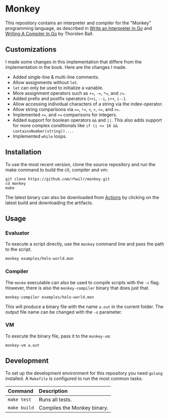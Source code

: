 # Monkey

This repository contains an interpreter and compiler for the "Monkey"
programming language, as described in [Write an Interpreter in Go][1] and
[Writing A Compiler In Go][2] by Thorsten Ball.

[1]: https://interpreterbook.com/
[2]: https://compilerbook.com/


## Customizations

I made some changes in this implementation that differe from the implementation
in the book. Here are the changes I made.

- Added single-line & multi-line comments.
- Allow assignments without `let`.
- `let` can only be used to initialize a variable.
- More assignment operators such as `+=`, `-=`, `*=`, and `/=`.
- Added prefix and postfix operators (`++i`, `--i`, `i++`, `i--`).
- Allow accessing individual characters of a string via the index-operator.
- Allow string comparisons via `==`, `!=`, `<`, `>`, `<=`, and `>=`.
- Implemented `<=`, and `>=` comparisons for integers.
- Added support for boolean operators `&&` and `||`. This also adds support for
  more complex conditionals like `if (i <= 10 && containsNumber(string))...`.
- Implemented `while` loops.


## Installation

To use the most recent version, clone the source repository and run the make command to build the cli, compiler and vm:

```
git clone https://github.com/rhwilr/monkey.git
cd monkey
make
```

The latest binary can also be downloaded from
[Actions](https://github.com/rhwilr/monkey/actions) by clicking on the latest
build and downloading the artifacts.


## Usage

### Evaluator

To execute a script directly, use the `monkey` command line and pass the path to the script.

```
monkey examples/helo-world.mon
```

### Compiler

The `monke` executable can also be used to compile scripts with the `-c` flag.
However, there is also the `monkey-compiler` binary that does just that.

```
monkey-compiler examples/helo-world.mon
```

This will produce a binary file with the name `a.out` in the current folder. The
output file name can be changed with the `-o` parameter.

### VM

To execute the binary file, pass it to the `monkey-vm`:

```
monkey-vm a.out
```



## Development

To set up the development environment for this repository you need `golang` installed. A `Makefile` is configured to run the most common tasks:

| Command      | Description                 |
| :----------- | :-------------------------- |
| `make test`  | Runs all tests.             |
| `make build` | Compiles the Monkey binary. |

